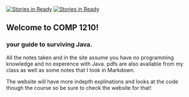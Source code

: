 [![Stories in Ready](https://badge.waffle.io/perryBunn/COMP1210.svg?label=backlog&title=BackLog)](http://waffle.io/perryBunn/COMP1210)
[![Stories in Ready](https://badge.waffle.io/perryBunn/COMP1210.svg?label=ready&title=Ready)](http://waffle.io/perryBunn/COMP1210)
## Welcome to COMP 1210!

### your guide to surviving Java.

All the notes taken and in the site assume you have no programming knowledge and no experence with Java.
pdfs are also available from my class as well as some notes that I took in Markdown.

The website will have more indepth explinations and looks at the code though the course so be sure to check the website for that!
